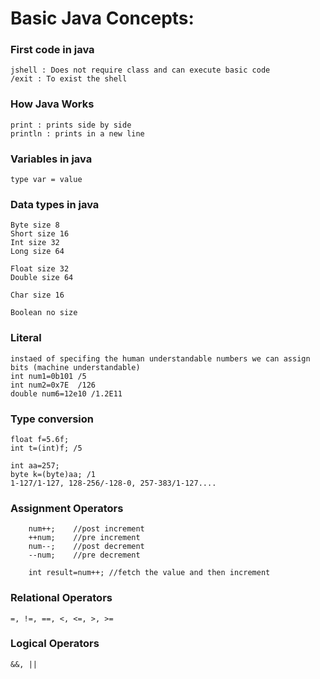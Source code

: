 # Basic Java Concepts:

###	First code in java

    jshell : Does not require class and can execute basic code
    /exit : To exist the shell

###	How Java Works

    print : prints side by side
    println : prints in a new line

###	Variables in java

    type var = value

###	Data types in java

    Byte size 8
    Short size 16
    Int size 32
    Long size 64

    Float size 32
    Double size 64

    Char size 16

    Boolean no size

###	Literal

    instaed of specifing the human understandable numbers we can assign bits (machine understandable)
    int num1=0b101 /5
    int num2=0x7E  /126
    double num6=12e10 /1.2E11

###	Type conversion

    float f=5.6f;
	int t=(int)f; /5

    int aa=257;
	byte k=(byte)aa; /1  
    1-127/1-127, 128-256/-128-0, 257-383/1-127....  
      
###	Assignment Operators

        num++;    //post increment
		++num;    //pre increment
		num--;    //post decrement
		--num;	  //pre decrement
		
		int result=num++; //fetch the value and then increment

###	Relational Operators

    =, !=, ==, <, <=, >, >=

###	Logical Operators

    &&, ||